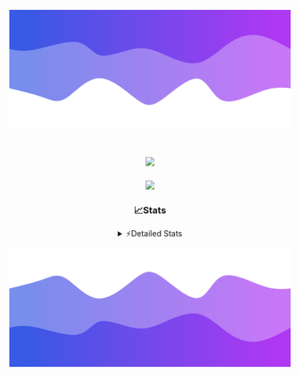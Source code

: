![Header](./header.png)
<div align="center">

<h1 align="center">
  <a href="https://git.io/typing-svg">
    <img src="https://readme-typing-svg.herokuapp.com/?lines=Hello,+There!+%F0%9F%91%8B;This+is+chicho.;Owner+on+Ocean;&center=true&size=25">
  </a>
</h1>
  
<p align="center">
  <img src="https://lanyard.cnrad.dev/api/852683595378196480" />
</p>

### 📈Stats
<details>
    <summary> ⚡Detailed Stats</summary>
    <br/>

<!--START_SECTION:waka-->
![Code Time](http://img.shields.io/badge/Code%20Time-486%20hrs%2044%20mins-blue)

![Profile Views](http://img.shields.io/badge/Profile%20Views-5-blue)

**🐱 My GitHub Data** 

> 📦 43.7 kB Used in GitHub's Storage 
 > 
> 🏆 47 Contributions in the Year 2023
 > 
> 🚫 Not Opted to Hire
 > 
> 📜 12 Public Repositories 
 > 
> 🔑 7 Private Repositories 
 > 
**I'm a Night 🦉** 

```text
🌞 Morning                17 commits          █░░░░░░░░░░░░░░░░░░░░░░░░   04.91 % 
🌆 Daytime                37 commits          ███░░░░░░░░░░░░░░░░░░░░░░   10.69 % 
🌃 Evening                154 commits         ███████████░░░░░░░░░░░░░░   44.51 % 
🌙 Night                  138 commits         ██████████░░░░░░░░░░░░░░░   39.88 % 
```
📅 **I'm Most Productive on Tuesday** 

```text
Monday                   19 commits          █░░░░░░░░░░░░░░░░░░░░░░░░   05.49 % 
Tuesday                  101 commits         ███████░░░░░░░░░░░░░░░░░░   29.19 % 
Wednesday                63 commits          █████░░░░░░░░░░░░░░░░░░░░   18.21 % 
Thursday                 45 commits          ███░░░░░░░░░░░░░░░░░░░░░░   13.01 % 
Friday                   36 commits          ███░░░░░░░░░░░░░░░░░░░░░░   10.40 % 
Saturday                 31 commits          ██░░░░░░░░░░░░░░░░░░░░░░░   08.96 % 
Sunday                   51 commits          ████░░░░░░░░░░░░░░░░░░░░░   14.74 % 
```


📊 **This Week I Spent My Time On** 

```text
🕑︎ Time Zone: America/Argentina/Buenos_Aires

💬 Programming Languages: 
Python                   6 hrs 18 mins       █████████████░░░░░░░░░░░░   50.37 % 
HTML                     4 hrs 32 mins       █████████░░░░░░░░░░░░░░░░   36.29 % 
JavaScript               1 hr 22 mins        ███░░░░░░░░░░░░░░░░░░░░░░   10.98 % 
Bash                     13 mins             ░░░░░░░░░░░░░░░░░░░░░░░░░   01.79 % 
YAML                     3 mins              ░░░░░░░░░░░░░░░░░░░░░░░░░   00.47 % 

🔥 Editors: 
VS Code                  12 hrs 31 mins      █████████████████████████   100.00 % 

🐱‍💻 Projects: 
Unknown Project          9 hrs 20 mins       ███████████████████░░░░░░   74.60 % 
Coder                    2 hrs 12 mins       ████░░░░░░░░░░░░░░░░░░░░░   17.57 % 
ocean-backend-v2         58 mins             ██░░░░░░░░░░░░░░░░░░░░░░░   07.83 % 

💻 Operating System: 
Windows                  12 hrs 31 mins      █████████████████████████   100.00 % 
```

**I Mostly Code in JavaScript** 

```text
JavaScript               9 repos             ████████░░░░░░░░░░░░░░░░░   32.14 % 
HTML                     4 repos             ████░░░░░░░░░░░░░░░░░░░░░   14.29 % 
CSS                      4 repos             ████░░░░░░░░░░░░░░░░░░░░░   14.29 % 
C#                       2 repos             ██░░░░░░░░░░░░░░░░░░░░░░░   07.14 % 
Batchfile                1 repo              █░░░░░░░░░░░░░░░░░░░░░░░░   03.57 % 
```




 Last Updated on 02/11/2023 09:12:15 UTC
<!--END_SECTION:waka-->
</details>

![Footer](./footer.png)
